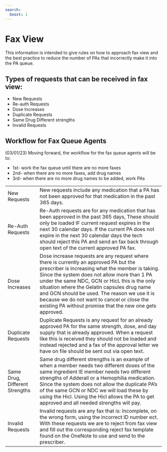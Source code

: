 ```yaml
---
search:
  boost: 1
---
```


# Fax View

This information is intended to give rules on how to approach fax view and the best practice to reduce the number of PAs that incorrectly make it into the PA queue.

## Types of requests that can be received in fax view: 

- New Requests 
- Re-auth Requests 
- Dose Increases 
- Duplicate Requests 
- Same Drug Different strengths 
- Invalid Requests 

## Workflow for Fax Queue Agents

(03/01/23) Moving forward, the workflow for the fax queue agents will be to:

- 1st- work the fax queue until there are no more faxes 
- 2nd- when there are no more faxes, add drug names 
- 3rd- when there are no more drug names to be added, work PAs 

| | |
| :--- | :--- |
| New Requests | New requests include any medication that a PA has not been approved for that medication in the past 365 days. |
| Re-Auth Requests | Re-Auth requests are for any medication that has been approved in the past 365 days, These should only be loaded IF current request expires in the next 30 calendar days. If the current PA does not expire in the next 30 calendar days the tech should reject this PA and send an fax back through open text of the current approved PA fax. |
| Dose Increases | Dose increase requests are any request where there is currently an approved PA but the prescriber is increasing what the member is taking. Since the system does not allow more than 1 PA under the same NDC, GCN or HicL this is the only situation where the Gelatin capsules drug name and GCN should be used. The reason we use it is because we do not want to cancel or close the existing PA without promise that the new one gets approved. 
| Duplicate Requests | Duplicate Requests is any request for an already approved PA for the same strength, dose, and day supply that is already approved. When a request like this is received they should not be loaded and instead rejected and a fax of the approval letter we have on file should be sent out via open text. |
| Same Drug, Different Strengths | Same drug different strengths is an example of when a member needs two different doses of the same ingredient IE member needs two different strengths of Adderall or a Hemophilia medication. Since the system does not allow the duplicate PA’s of the same GCN or NDC we will load these by using the Hicl. Using the Hicl allows the PA to get approved and all needed strengths will pay. |
| Invalid Requests | Invalid requests are any fax that is: Incomplete, on the wrong form, using the incorrect ID number ect. With these requests we are to reject from fax view and fill out the corresponding reject fax template found on the OneNote to use and send to the prescriber. |
